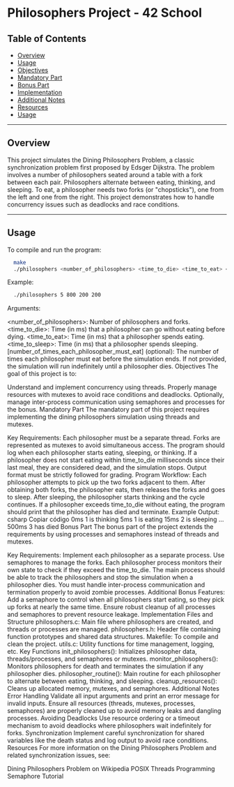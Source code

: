 # Philosophers Project - 42 School

## Table of Contents
- [Overview](#overview)
- [Usage](#usage)
- [Objectives](#objectives)
- [Mandatory Part](#mandatory-part)
- [Bonus Part](#bonus-part)
- [Implementation](#implementation)
- [Additional Notes](#adittional-notes)
- [Resources](#resources)
- [Usage](#usage)

---

## Overview
This project simulates the Dining Philosophers Problem, a classic synchronization problem first proposed by Edsger Dijkstra. The problem involves a number of philosophers seated around a table with a fork between each pair. Philosophers alternate between eating, thinking, and sleeping. To eat, a philosopher needs two forks (or "chopsticks"), one from the left and one from the right. This project demonstrates how to handle concurrency issues such as deadlocks and race conditions.

---

## Usage

To compile and run the program:

  ```bash
    make
    ./philosophers <number_of_philosophers> <time_to_die> <time_to_eat> <time_to_sleep> [number_of_times_each_philosopher_must_eat]
```
Example:
  ```bash
    ./philosophers 5 800 200 200
```
Arguments:

<number_of_philosophers>: Number of philosophers and forks.
<time_to_die>: Time (in ms) that a philosopher can go without eating before dying.
<time_to_eat>: Time (in ms) that a philosopher spends eating.
<time_to_sleep>: Time (in ms) that a philosopher spends sleeping.
[number_of_times_each_philosopher_must_eat] (optional): The number of times each philosopher must eat before the simulation ends. If not provided, the simulation will run indefinitely until a philosopher dies.
Objectives
The goal of this project is to:

Understand and implement concurrency using threads.
Properly manage resources with mutexes to avoid race conditions and deadlocks.
Optionally, manage inter-process communication using semaphores and processes for the bonus.
Mandatory Part
The mandatory part of this project requires implementing the dining philosophers simulation using threads and mutexes.

Key Requirements:
Each philosopher must be a separate thread.
Forks are represented as mutexes to avoid simultaneous access.
The program should log when each philosopher starts eating, sleeping, or thinking.
If a philosopher does not start eating within time_to_die milliseconds since their last meal, they are considered dead, and the simulation stops.
Output format must be strictly followed for grading.
Program Workflow:
Each philosopher attempts to pick up the two forks adjacent to them.
After obtaining both forks, the philosopher eats, then releases the forks and goes to sleep.
After sleeping, the philosopher starts thinking and the cycle continues.
If a philosopher exceeds time_to_die without eating, the program should print that the philosopher has died and terminate.
Example Output:
csharp
Copiar código
0ms 1 is thinking
5ms 1 is eating
15ms 2 is sleeping
...
500ms 3 has died
Bonus Part
The bonus part of the project extends the requirements by using processes and semaphores instead of threads and mutexes.

Key Requirements:
Implement each philosopher as a separate process.
Use semaphores to manage the forks.
Each philosopher process monitors their own state to check if they exceed the time_to_die.
The main process should be able to track the philosophers and stop the simulation when a philosopher dies.
You must handle inter-process communication and termination properly to avoid zombie processes.
Additional Bonus Features:
Add a semaphore to control when all philosophers start eating, so they pick up forks at nearly the same time.
Ensure robust cleanup of all processes and semaphores to prevent resource leakage.
Implementation
Files and Structure
philosophers.c: Main file where philosophers are created, and threads or processes are managed.
philosophers.h: Header file containing function prototypes and shared data structures.
Makefile: To compile and clean the project.
utils.c: Utility functions for time management, logging, etc.
Key Functions
init_philosophers(): Initializes philosopher data, threads/processes, and semaphores or mutexes.
monitor_philosophers(): Monitors philosophers for death and terminates the simulation if any philosopher dies.
philosopher_routine(): Main routine for each philosopher to alternate between eating, thinking, and sleeping.
cleanup_resources(): Cleans up allocated memory, mutexes, and semaphores.
Additional Notes
Error Handling
Validate all input arguments and print an error message for invalid inputs.
Ensure all resources (threads, mutexes, processes, semaphores) are properly cleaned up to avoid memory leaks and dangling processes.
Avoiding Deadlocks
Use resource ordering or a timeout mechanism to avoid deadlocks where philosophers wait indefinitely for forks.
Synchronization
Implement careful synchronization for shared variables like the death status and log output to avoid race conditions.
Resources
For more information on the Dining Philosophers Problem and related synchronization issues, see:

Dining Philosophers Problem on Wikipedia
POSIX Threads Programming
Semaphore Tutorial

